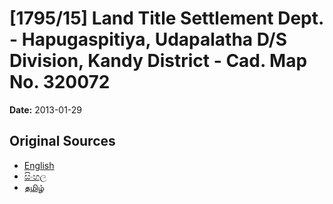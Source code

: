 # [1795/15] Land Title Settlement Dept. - Hapugaspitiya, Udapalatha D/S Division, Kandy District - Cad. Map No. 320072

**Date:** 2013-01-29

## Original Sources

- [English](https://documents.gov.lk/view/extra-gazettes/2013/1/1795-15_E.pdf)
- [සිංහල](https://documents.gov.lk/view/extra-gazettes/2013/1/1795-15_S.pdf)
- [தமிழ்](https://documents.gov.lk/view/extra-gazettes/2013/1/1795-15_T.pdf)
